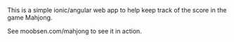 This is a simple ionic/angular web app to help keep track of the score in the game Mahjong.

See moobsen.com/mahjong to see it in action.
